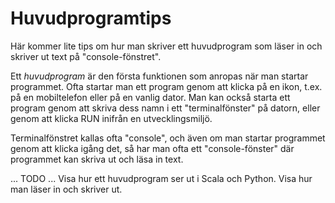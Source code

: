 Huvudprogramtips
================

Här kommer lite tips om hur man skriver ett huvudprogram som läser in och skriver ut text på "console-fönstret".

Ett *huvudprogram* är den första funktionen som anropas när man startar programmet. Ofta startar man ett program genom att klicka på en ikon, t.ex. på en mobiltelefon eller på en vanlig dator. Man kan också starta ett program genom att skriva dess namn i ett "terminalfönster" på datorn, eller genom att klicka RUN inifrån en utvecklingsmiljö.

Terminalfönstret kallas ofta "console", och även om man startar programmet genom att klicka igång det, så har man ofta ett "console-fönster" där programmet kan skriva ut och läsa in text.

... TODO ... Visa hur ett huvudprogram ser ut i Scala och Python. Visa hur man läser in och skriver ut.

